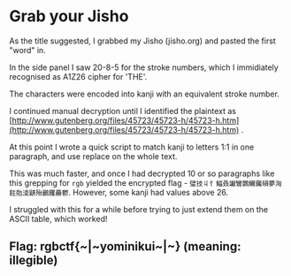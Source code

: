 # Grab your Jisho

As the title suggested, I grabbed my Jisho \(jisho.org\) and pasted the first "word" in.

In the side panel I saw 20-8-5 for the stroke numbers, which I immidiately recognised as A1Z26 cipher for 'THE'.

The characters were encoded into kanji with an equivalent stroke number.

I continued manual decryption until I identified the plaintext as [http://www.gutenberg.org/files/45723/45723-h/45723-h.htm](http://www.gutenberg.org/files/45723/45723-h/45723-h.htm) .

At this point I wrote a quick script to match kanji to letters 1:1 in one paragraph, and use replace on the whole text.

This was much faster, and once I had decrypted 10 or so paragraphs like this grepping for `rgb` yielded the encrypted flag - `璧技丩忄鰏叒讞鸞鸚鱺鑱磒夢洶飳勊淩鼱殆鸝钁厵鬱`. However, some kanji had values above 26.

I struggled with this for a while before trying to just extend them on the ASCII table, which worked!

## Flag: rgbctf{~\|~yominikui~\|~} \(meaning: illegible\)

